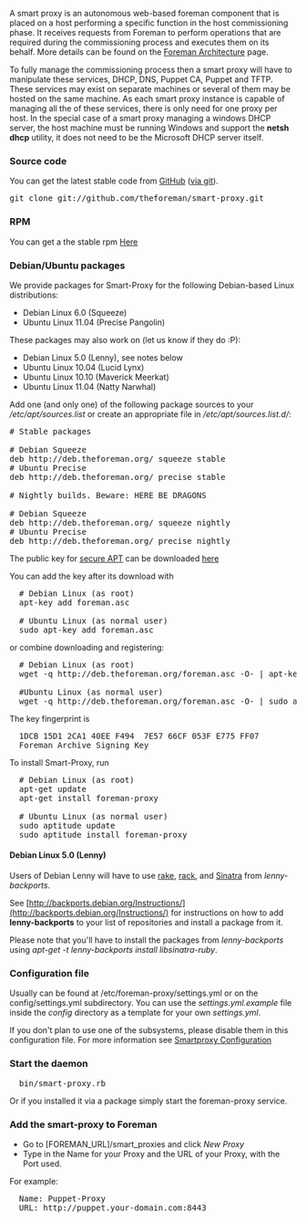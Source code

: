 
A smart proxy is an autonomous web-based foreman component that is placed on a host performing a specific function in the host commissioning phase.
It receives requests from Foreman to perform operations that are required during the commissioning process and executes them on its behalf. More details can be found on the [Foreman Architecture](1.1_architecture.html) page.

To fully manage the commissioning process then a smart proxy will have to manipulate these services, DHCP, DNS, Puppet CA, Puppet and TFTP. These services may exist on separate machines or several of them may be hosted on the same machine. As each smart proxy instance is capable of managing all the of these services, there is only need for one proxy per host.
In the special case of a smart proxy managing a windows DHCP server, the host machine must be running Windows and support the **netsh dhcp** utility, it does not need to be the Microsoft DHCP server itself.

### Source code

You can get the latest stable code from [GitHub](https://github.com/theforeman/smart-proxy) ([via git](git://github.com/theforeman/smart-proxy.git)).

<pre>
git clone git://github.com/theforeman/smart-proxy.git
</pre>

### RPM

You can get a the stable rpm [Here](http://yum.theforeman.org/)

### Debian/Ubuntu packages

We provide packages for Smart-Proxy for the following Debian-based Linux distributions:

* Debian Linux 6.0 (Squeeze)
* Ubuntu Linux 11.04 (Precise Pangolin)

These packages may also work on (let us know if they do :P):

* Debian Linux 5.0 (Lenny), see notes below
* Ubuntu Linux 10.04 (Lucid Lynx)
* Ubuntu Linux 10.10 (Maverick Meerkat)
* Ubuntu Linux 11.04 (Natty Narwhal)

Add one (and only one) of the following package sources to your */etc/apt/sources.list* or create an appropriate file in */etc/apt/sources.list.d/*:

<pre>
# Stable packages

# Debian Squeeze
deb http://deb.theforeman.org/ squeeze stable
# Ubuntu Precise
deb http://deb.theforeman.org/ precise stable

# Nightly builds. Beware: HERE BE DRAGONS

# Debian Squeeze
deb http://deb.theforeman.org/ squeeze nightly
# Ubuntu Precise
deb http://deb.theforeman.org/ precise nightly
</pre>

The public key for [secure APT](http://wiki.debian.org/SecureApt) can be downloaded [here](http://deb.theforeman.org/foreman.asc)

You can add the key after its download with

<pre>
  # Debian Linux (as root)
  apt-key add foreman.asc

  # Ubuntu Linux (as normal user)
  sudo apt-key add foreman.asc
</pre>

or combine downloading and registering:

<pre>
  # Debian Linux (as root)
  wget -q http://deb.theforeman.org/foreman.asc -O- | apt-key add -

  #Ubuntu Linux (as normal user)
  wget -q http://deb.theforeman.org/foreman.asc -O- | sudo apt-key add -
</pre>

The key fingerprint is

<pre>
  1DCB 15D1 2CA1 40EE F494  7E57 66CF 053F E775 FF07
  Foreman Archive Signing Key <packages@theforeman.org>
</pre>

To install Smart-Proxy, run

<pre>
  # Debian Linux (as root)
  apt-get update
  apt-get install foreman-proxy

  # Ubuntu Linux (as normal user)
  sudo aptitude update
  sudo aptitude install foreman-proxy
</pre>

#### Debian Linux 5.0 (Lenny)

Users of Debian Lenny will have to use [rake](http://packages.debian.org/lenny-backports/rake), [rack](http://packages.debian.org/lenny-backports/librack-ruby), and [Sinatra](http://packages.debian.org/lenny-backports/libsinatra-ruby) from *lenny-backports*.

See [http://backports.debian.org/Instructions/](http://backports.debian.org/Instructions/) for instructions on how to add **lenny-backports** to your list of repositories and install a package from it.

Please note that you'll have to install the packages from *lenny-backports* using *apt-get -t lenny-backports install libsinatra-ruby*.


### Configuration file

Usually can be found at /etc/foreman-proxy/settings.yml or on the config/settings.yml subdirectory.
You can use the *settings.yml.example* file inside the *config* directory as a template for your own *settings.yml*.

If you don't plan to use one of the subsystems, please disable them in this configuration file. For more information see [Smartproxy Configuration](/manuals/1.1/4.2.2_smartproxy_settings.html)


### Start the daemon

<pre>
  bin/smart-proxy.rb
</pre>

Or if you installed it via a package simply start the foreman-proxy service.

### Add the smart-proxy to Foreman

* Go to [FOREMAN_URL]/smart_proxies and click *New Proxy*
* Type in the Name for your Proxy and the URL of your Proxy, with the Port used.

For example: 
<pre>
  Name: Puppet-Proxy
  URL: http://puppet.your-domain.com:8443 
</pre>

